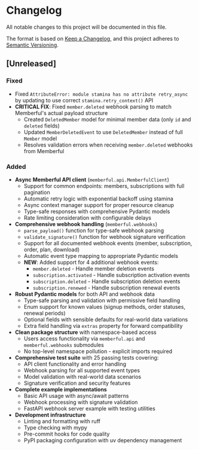 # Changelog

All notable changes to this project will be documented in this file.

The format is based on [Keep a Changelog](https://keepachangelog.com/en/1.0.0/),
and this project adheres to [Semantic Versioning](https://semver.org/spec/v2.0.0.html).

## [Unreleased]

### Fixed
- Fixed `AttributeError: module stamina has no attribute retry_async` by updating to use correct `stamina.retry_context()` API
- **CRITICAL FIX**: Fixed `member.deleted` webhook parsing to match Memberful's actual payload structure
  - Created `DeletedMember` model for minimal member data (only `id` and `deleted` fields)
  - Updated `MemberDeletedEvent` to use `DeletedMember` instead of full `Member` model
  - Resolves validation errors when receiving `member.deleted` webhooks from Memberful

### Added
- **Async Memberful API client** (`memberful.api.MemberfulClient`)
  - Support for common endpoints: members, subscriptions with full pagination
  - Automatic retry logic with exponential backoff using stamina
  - Async context manager support for proper resource cleanup
  - Type-safe responses with comprehensive Pydantic models
  - Rate limiting consideration with configurable delays
- **Comprehensive webhook handling** (`memberful.webhooks`)
  - `parse_payload()` function for type-safe webhook parsing
  - `validate_signature()` function for webhook signature verification
  - Support for all documented webhook events (member, subscription, order, plan, download)
  - Automatic event type mapping to appropriate Pydantic models
  - **NEW**: Added support for 4 additional webhook events:
    - `member.deleted` - Handle member deletion events
    - `subscription.activated` - Handle subscription activation events  
    - `subscription.deleted` - Handle subscription deletion events
    - `subscription.renewed` - Handle subscription renewal events
- **Robust Pydantic models** for both API and webhook data
  - Type-safe parsing and validation with permissive field handling
  - Enum support for known values (signup methods, order statuses, renewal periods)
  - Optional fields with sensible defaults for real-world data variations
  - Extra field handling via `extras` property for forward compatibility
- **Clean package structure** with namespace-based access
  - Users access functionality via `memberful.api` and `memberful.webhooks` submodules
  - No top-level namespace pollution - explicit imports required
- **Comprehensive test suite** with 25 passing tests covering:
  - API client functionality and error handling
  - Webhook parsing for all supported event types
  - Model validation with real-world data scenarios
  - Signature verification and security features
- **Complete example implementations**
  - Basic API usage with async/await patterns
  - Webhook processing with signature validation
  - FastAPI webhook server example with testing utilities
- **Development infrastructure**
  - Linting and formatting with ruff
  - Type checking with mypy
  - Pre-commit hooks for code quality
  - PyPI packaging configuration with uv dependency management
